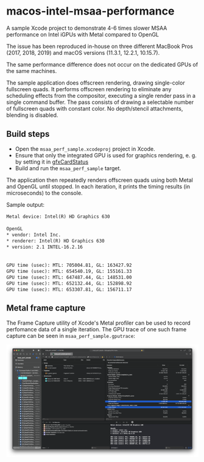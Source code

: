 # macos-intel-msaa-performance
A sample Xcode project to demonstrate 4-6 times slower MSAA performance on Intel iGPUs with Metal compared to OpenGL

The issue has been reproduced in-house on three different MacBook Pros (2017, 2018, 2019) and macOS versions (11.3.1, 12.2.1, 10.15.7).

The same performance difference does not occur on the dedicated GPUs of the same machines.

The sample application does offscreen rendering, drawing single-color fullscreen quads.
It performs offscreen rendering to eliminate any scheduling effects from the compositor, executing a single render pass in a single command buffer.
The pass consists of drawing a selectable number of fullscreen quads with constant color.
No depth/stencil attachments, blending is disabled.

## Build steps
- Open the `msaa_perf_sample.xcodeproj` project in Xcode.
- Ensure that only the integrated GPU is used for graphics rendering, e. g. by setting it in [gfxCardStatus](https://gfx.io/)
- Build and run the `msaa_perf_sample` target.

The application then repeatedly renders offscreen quads using both Metal and OpenGL until stopped. In each iteration, it prints the timing results (in microseconds) to the console.

Sample output:
```
Metal device: Intel(R) HD Graphics 630

OpenGL
* vendor: Intel Inc.
* renderer: Intel(R) HD Graphics 630
* version: 2.1 INTEL-16.2.16


GPU time (usec): MTL: 705004.81, GL: 163427.92
GPU time (usec): MTL: 654540.19, GL: 155161.33
GPU time (usec): MTL: 647487.44, GL: 148531.00
GPU time (usec): MTL: 652132.44, GL: 152898.92
GPU time (usec): MTL: 653307.81, GL: 156711.17
```

## Metal frame capture
The Frame Capture utility of Xcode's Metal profiler can be used to record perfomance data of a single iteration.
The GPU trace of one such frame capture can be seen in `msaa_perf_sample.gputrace`:

![Screenshot of the GPU profile](xcode_gputrace_screenshot.png "GPU trace in Xcode. Note the number of FS Iterations and Pixels Stored.")
